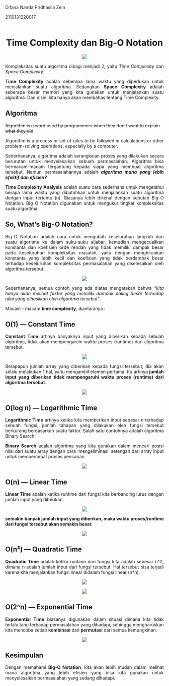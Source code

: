 Difana Nanda Pridhasila Zein

2110131220017
<br>
<br>
<center><h1><b>Time Complexity dan Big-O Notation</h1></b></center>

<p align="center"><img src="foto/jam.jpeg"></p>

<p align="justify">Kompleksitas suatu algoritma dibagi menjadi 2, yaitu <i>Time Complexity</i> dan <i>Space Complexity</i>.</p>
<p align="justify"><b>Time Complexity</b> adalah seberapa lama waktu yang diperlukan untuk menjalankan suatu algoritma. Sedangkan <b>Space Complexity</b> adalah seberapa besar memori yang kita gunakan untuk menjalankan suatu algoritma. Dan disini kita hanya akan membahas tentang Time Complexity.</p>

## **Algoritma**

~~Algorithm is a word used by programmers when they don't want to explain what they did~~

<p align="justify">Algorithm is a process or set of rules to be followed in calculations or other problem-solving operations, especially by a computer.</p>
<p align="justify">Sederhananya, algoritma adalah serangkaian proses yang dilakukan secara berurutan untuk menyelesaikan sebuah permasalahan.
Algoritma bisa bermacam-macam tergantung kepada siapa yang membuat algoritma tersebut. Namun permasalahannya adalah <b><i>algoritma mana yang lebih efektif dan efisien?</i></b></p>
<p align="justify"><b>Time Complexity Analysis</b> adalah suatu cara sederhana untuk mengetahui berapa lama waktu yang dibutuhkan untuk menjalankan suatu algoritma dengan input tertentu (n). Biasanya lebih dikenal dengan sebutan Big-O Notation. Big O Notation digunakan untuk mengukur tingkat kompleksitas suatu algoritma.</P>

## **So, What’s Big-O Notation?**
<p align="justify">Big-O Notation adalah cara untuk mengubah keseluruhan langkah dari suatu algoritme ke dalam suku-suku aljabar, kemudian mengecualikan konstanta dan koefisien orde rendah yang tidak memiliki dampak besar pada keseluruhan kompleksitas masalah, yaitu dengan menghiraukan konstanta yang lebih kecil dan koefisien yang tidak berdampak besar terhadap keseluruhan kompleksitas permasalahan yang diselesaikan oleh algoritma tersebut.</p>
<p align="center"><img src="foto/contoh.jpeg"></p>

<p align="justify">Sederhananya, semua contoh yang ada diatas mengatakan bahwa <i>“kita hanya akan melihat faktor yang memiliki dampak paling besar terhadap nilai yang dihasilkan oleh algoritma tersebut”</i>.</p>
<p align="justify">Macam - macam <b>time complexity</b>, diantaranya : </p>

## **O(1) — Constant Time**
<p align="justify"><b>Constant Time</b> artinya banyaknya input yang diberikan kepada sebuah algoritma, tidak akan mempengaruhi waktu proses (runtime) dari algoritma tersebut.</p>

<p align="center"><img src="foto/ct.jpeg"></p>
<p align="justify">Berapapun jumlah array yang diberikan kepada fungsi tersebut, dia akan selalu melakukan 1 hal, yaitu mengambil elemen pertama. Itu artinya <b>jumlah input yang diberikan tidak mempengaruhi waktu proses (runtime) dari algoritma tersebut</b>.</p>

<p align="center"><img src="foto/gr1.jpeg"></p>

## **O(log n) — Logarithmic Time**

<p align="justify"><b>Logarithmic Time</b> artinya ketika kita memberikan input sebesar n terhadap sebuah fungsi, jumlah tahapan yang dilakukan oleh fungsi tersebut berkurang berdasarkan suatu faktor. Salah satu contohnya adalah algoritma Binary Search.</p>

<p align="justify"><b>Binary Search</b> adalah algoritma yang kita gunakan dalam mencari posisi nilai dari suatu array dengan cara ‘mengeliminasi’ setengah dari array input untuk mempercepat proses pencarian.</p>

<p align="center"><img src="foto/arr.jpeg"></p>

## **O(n) — Linear Time**

<p align="justify"><b>Linear Time</b> adalah ketika runtime dari fungsi kita berbanding lurus dengan jumlah input yang diberikan. </p>

<p align="center"><img src="foto/arrr.jpeg"></p>

<p align="justify"><b>semakin banyak jumlah input yang diberikan, maka waktu proses/runtime dari fungsi tersebut akan semakin besar.</b></p>

<p align="center"><img src="foto/linear.jpeg"></p>

## **O(n²) — Quadratic Time**

<p align="justify"><b>Quadratic Time</b> adalah ketika runtime dari fungsi kita adalah sebesar n^2, dimana n adalah jumlah input dari fungsi tersebut. Hal tersebut bisa terjadi karena kita menjalankan fungsi linear didalam fungsi linear (n*n).</p>
<p align="center"><img src="foto/arr2.jpeg"></p>

<p align="center"><img src="foto/qua.jpeg"></p>

## **O(2^n) — Exponential Time**

<p align="justify"><b>Exponential Time</b> biasanya digunakan dalam situasi dimana kita tidak terlalu tahu terhadap permasalahan yang dihadapi, sehingga mengharuskan kita mencoba setiap <b>kombinasi</b> dan <b>permutasi</b> dari semua kemungkinan.</p>

<p align="center"><img src="foto/exp.jpeg"></p>

## **Kesimpulan**

<p align="justify">Dengan memahami <b>Big-O Notation</b>, kita akan lebih mudah dalam melihat mana algoritma yang lebih efisien yang bisa kita gunakan untuk menyelesaikan permasalahan yang sedang dihadapi.</p>
